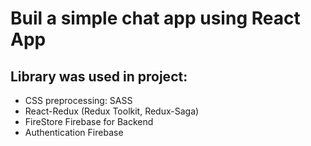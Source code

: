 # Buil a simple chat app using React App

## Library was used in project:
- CSS preprocessing: SASS
- React-Redux (Redux Toolkit, Redux-Saga)
- FireStore Firebase for Backend
- Authentication Firebase


